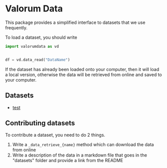 # Valorum Data

This package provides a simplified interface to datasets that we use frequently.

To load a dataset, you should write

```python
import valorumdata as vd


df = vd.data_read("DataName")
```

If the dataset has already been loaded onto your computer, then it will load a local version, otherwise
the data will be retrieved from online and saved to your computer.

## Datasets

* [test](./datasets/test.md)

## Contributing datasets

To contribute a dataset, you need to do 2 things.

1. Write a `_data_retrieve_{name}` method which can download the data from online
2. Write a description of the data in a markdown file that goes in the "datasets" folder and provide a link from the README

